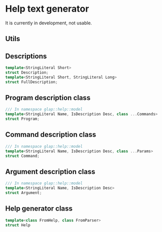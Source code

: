 # Help text generator

It is currently in development, not usable.

## Utils

## Descriptions
```cpp
template<StringLiteral Short>
struct Description;
template<StringLiteral Short, StringLiteral Long>
struct FullDescription;
```

## Program description class
```cpp
/// In namespace glap::help::model
template<StringLiteral Name, IsDescription Desc, class ...Commands>
struct Program;
```
## Command description class
```cpp
/// In namespace glap::help::model
template<StringLiteral Name, IsDescription Desc, class ...Params>
struct Command;
```
## Argument description class
```cpp
/// In namespace glap::help::model
template<StringLiteral Name, IsDescription Desc> 
struct Argument;
```
## Help generator class
```cpp
template<class FromHelp, class FromParser> 
struct Help
```